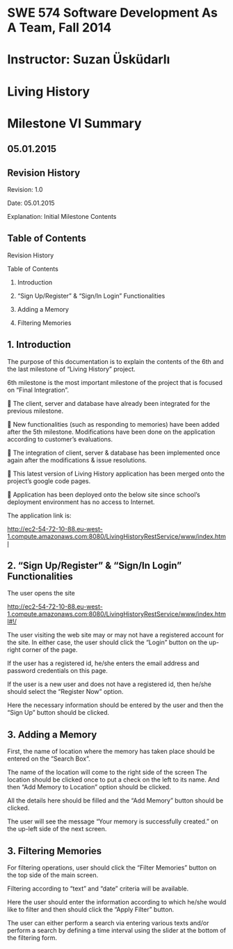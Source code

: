 # SWE 574 Software Development As A Team, Fall 2014 #
# Instructor: Suzan Üsküdarlı #



# Living History #
# Milestone VI Summary #

## 05.01.2015 ##

## Revision History ##

Revision:  1.0

Date:      05.01.2015

Explanation: 	Initial Milestone Contents



## Table of Contents ##

Revision History

Table of Contents

1. Introduction

2. “Sign Up/Register” & “Sign/In Login” Functionalities

3. Adding a Memory

3. Filtering Memories



## 1. Introduction ##


The purpose of this documentation is to explain the contents of the 6th and the last milestone of “Living History” project.

6th milestone is the most important milestone of the project that is focused on “Final Integration”.

	The client, server and database have already been integrated for the previous milestone.

	New functionalities (such as responding to memories) have been added after the 5th milestone. Modifications have been done on the application according to customer’s evaluations.

	The integration of client, server & database has been implemented once again after the modifications & issue resolutions.

	This latest version of Living History application has been merged onto the project’s google code pages.

	Application has been deployed onto the below site since school’s deployment environment has no access to Internet.

The application link is:

http://ec2-54-72-10-88.eu-west-1.compute.amazonaws.com:8080/LivingHistoryRestService/www/index.html




## 2. “Sign Up/Register” & “Sign/In Login” Functionalities ##

The user opens the site

http://ec2-54-72-10-88.eu-west-1.compute.amazonaws.com:8080/LivingHistoryRestService/www/index.html#!/


The user visiting the web site may or may not have a registered account for the site.  In either case, the user should click the “Login” button on the up-right corner of the page.

If the user has a registered id, he/she enters the email address and password credentials on this page.

If the user is a new user and does not have a registered id,  then he/she should select the “Register Now” option.


Here the necessary information should be entered by the user and then the “Sign Up” button should be clicked.



## 3. Adding a Memory ##

First, the name of location where the memory has taken place should be entered on the “Search Box”.


The name of the location will come to the right side of the screen The location should be clicked once to put a check on the left to its name. And then “Add Memory to Location” option should be clicked.


All the details here should be filled  and the “Add Memory” button should be clicked.

The user will see the message “Your memory is successfully created.”  on the up-left side of the next screen.


## 3. Filtering Memories ##

For filtering operations, user should click the “Filter Memories” button on the top side of the main screen.

Filtering according to “text” and  “date”  criteria will be available.


Here the user should enter the information according to which he/she would like to filter and then should click the “Apply Filter”  button.

The user can either perform a search via entering various texts and/or perform a search by defining a time interval using the slider at the bottom of the filtering form.